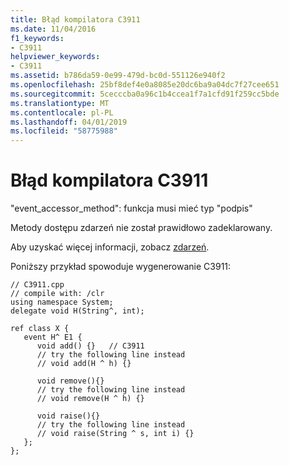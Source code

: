 ```yaml
---
title: Błąd kompilatora C3911
ms.date: 11/04/2016
f1_keywords:
- C3911
helpviewer_keywords:
- C3911
ms.assetid: b786da59-0e99-479d-bc0d-551126e940f2
ms.openlocfilehash: 25bf8def4e0a8085e20dc6ba9a04dc7f27cee651
ms.sourcegitcommit: 5cecccba0a96c1b4ccea1f7a1cfd91f259cc5bde
ms.translationtype: MT
ms.contentlocale: pl-PL
ms.lasthandoff: 04/01/2019
ms.locfileid: "58775988"
---
```

# <a name="compiler-error-c3911"></a>Błąd kompilatora C3911

"event_accessor_method": funkcja musi mieć typ "podpis"

Metody dostępu zdarzeń nie został prawidłowo zadeklarowany.

Aby uzyskać więcej informacji, zobacz [zdarzeń](../../extensions/event-cpp-component-extensions.md).

Poniższy przykład spowoduje wygenerowanie C3911:

```
// C3911.cpp
// compile with: /clr
using namespace System;
delegate void H(String^, int);

ref class X {
   event H^ E1 {
      void add() {}   // C3911
      // try the following line instead
      // void add(H ^ h) {}

      void remove(){}
      // try the following line instead
      // void remove(H ^ h) {}

      void raise(){}
      // try the following line instead
      // void raise(String ^ s, int i) {}
   };
};
```
